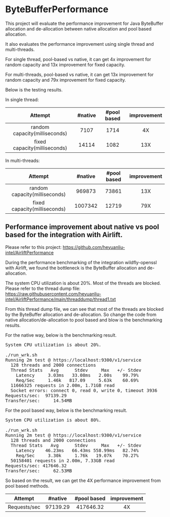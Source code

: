 # ByteBufferPerformance

This project will evaluate the performance improvement for Java ByteBuffer allocation and de-allocation between native allocation and pool based allocation.

It also evaluates the performance improvement using single thread and multi-threads.

For single thread, pool-based vs native, it can get 4x improvement for random capacity and 13x improvement for fixed capacity.

For multi-threads, pool-based vs native, it can get 13x improvement for random capacity and 79x improvement for fixed capacity.

Below is the testing results.

In single thread:

|            Attempt            | #native | #pool based | improvement |
| :---------------------------: | :-----: | :---------: | :---------: |
| random capacity(milliseconds) |  7107   |    1714     |     4X      |
| fixed capacity(milliseconds)  |  14114  |    1082     |     13X     |

In multi-threads:

|            Attempt            | #native | #pool based | improvement |
| :---------------------------: | :-----: | :---------: | :---------: |
| random capacity(milliseconds) | 969873  |    73861    |     13X     |
| fixed capacity(milliseconds)  | 1007342 |    12719    |     79X     |

## Performance improvement about native vs pool based for the integration with Airlift.

Please refer to this project: https://github.com/heyuanliu-intel/AirliftPerformance

During the performance benchmarking of the integration wildfly-openssl with Airlift, we found the bottleneck is the ByteBuffer allocation and de-allocation.

The system CPU utilization is about 20%. Most of the threads are blocked. Please refer to the thread dump file: https://raw.githubusercontent.com/heyuanliu-intel/AirliftPerformance/main/threaddump/thread1.txt

From this thread dump file, we can see that most of the threads are blocked by the ByteBuffer allocation and de-allocation. So change the code from native allocation/de-allocation to pool based and blow is the benchmarking results.

For the native way, below is the benchmarking result.

<pre>
System CPU utilization is about 20%.

./run_wrk.sh 
Running 2m test @ https://localhost:9300/v1/service
  128 threads and 2000 connections
  Thread Stats   Avg      Stdev     Max   +/- Stdev
    Latency     3.03ms   33.08ms   2.00s    99.79%
    Req/Sec     1.46k   817.09     5.63k    60.69%
  11666325 requests in 2.00m, 1.71GB read
  Socket errors: connect 0, read 0, write 0, timeout 3936
Requests/sec:  97139.29
Transfer/sec:     14.54MB
</pre>

For the pool based way, below is the benchmarking result.

<pre>
System CPU utilization is about 80%.

./run_wrk.sh 
Running 2m test @ https://localhost:9300/v1/service
  128 threads and 2000 connections
  Thread Stats   Avg      Stdev     Max   +/- Stdev
    Latency    46.23ms   66.43ms 558.99ms   82.74%
    Req/Sec     3.30k     1.76k   19.07k    70.27%
  50158401 requests in 2.00m, 7.33GB read
Requests/sec: 417646.32
Transfer/sec:     62.53MB
</pre>

So based on the result, we can get the 4X performance improvement from pool based methods.

|   Attempt    | #native  | #pool based | improvement |
| :----------: | :------: | :---------: | :---------: |
| Requests/sec | 97139.29 |  417646.32  |     4X      |
